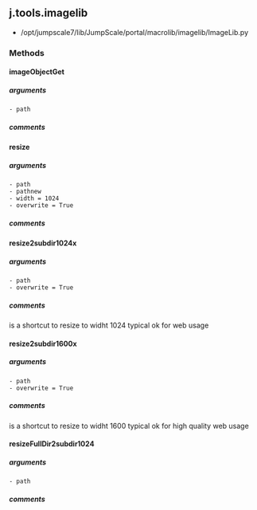 ## j.tools.imagelib

- /opt/jumpscale7/lib/JumpScale/portal/macrolib/imagelib/ImageLib.py

### Methods

#### imageObjectGet 
##### arguments

    - path

##### comments

#### resize 
##### arguments

    - path
    - pathnew
    - width = 1024
    - overwrite = True

##### comments

#### resize2subdir1024x 
##### arguments

    - path
    - overwrite = True

##### comments

is a shortcut to resize to widht 1024 typical ok for web usage

#### resize2subdir1600x 
##### arguments

    - path
    - overwrite = True

##### comments

is a shortcut to resize to widht 1600 typical ok for high quality web usage

#### resizeFullDir2subdir1024 
##### arguments

    - path

##### comments


